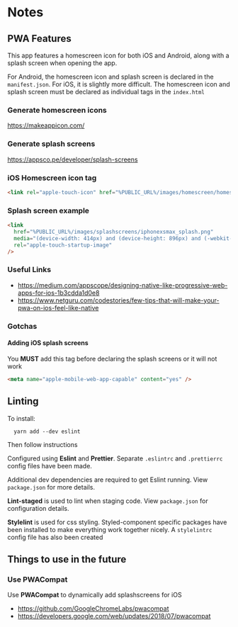 # Notes

## PWA Features

This app features a homescreen icon for both iOS and Android, along with a splash screen when opening the app.

For Android, the homescreen icon and splash screen is declared in the `manifest.json`. For iOS, it is slightly more difficult. The homescreen icon and splash screen must be declared as individual tags in the `index.html`

### Generate homescreen icons

https://makeappicon.com/

### Generate splash screens

https://appsco.pe/developer/splash-screens

### iOS Homescreen icon tag

```html
<link rel="apple-touch-icon" href="%PUBLIC_URL%/images/homescreen/homescreen-background.png" />
```

### Splash screen example

```html
<link
  href="%PUBLIC_URL%/images/splashscreens/iphonexsmax_splash.png"
  media="(device-width: 414px) and (device-height: 896px) and (-webkit-device-pixel-ratio: 3)"
  rel="apple-touch-startup-image"
/>
```

### Useful Links

- https://medium.com/appscope/designing-native-like-progressive-web-apps-for-ios-1b3cdda1d0e8
- https://www.netguru.com/codestories/few-tips-that-will-make-your-pwa-on-ios-feel-like-native

### Gotchas

#### Adding iOS splash screens

You **MUST** add this tag before declaring the splash screens or it will not work

```html
<meta name="apple-mobile-web-app-capable" content="yes" />
```

## Linting

To install:

```
  yarn add --dev eslint
```

Then follow instructions

Configured using **Eslint** and **Prettier**. Separate `.eslintrc` and `.prettierrc` config files have been made.

Additional dev dependencies are required to get Eslint running. View `package.json` for more details.

**Lint-staged** is used to lint when staging code. View `package.json` for configuration details.

**Stylelint** is used for css styling. Styled-component specific packages have been installed to make everything work together nicely. A `stylelintrc` config file has also been created

## Things to use in the future

### Use PWACompat

Use **PWACompat** to dynamically add splashscreens for iOS

- https://github.com/GoogleChromeLabs/pwacompat
- https://developers.google.com/web/updates/2018/07/pwacompat
